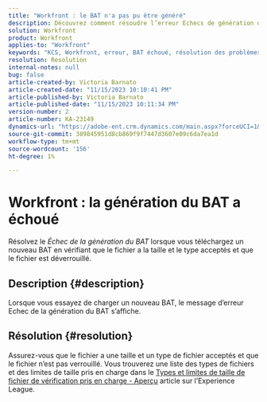 ```yaml
---
title: "Workfront : le BAT n'a pas pu être généré"
description: Découvrez comment résoudre l’erreur Echecs de génération de BAT lorsque vous chargez un nouveau BAT dans Workfront.
solution: Workfront
product: Workfront
applies-to: "Workfront"
keywords: "KCS, Workfront, erreur, BAT échoué, résolution des problèmes"
resolution: Resolution
internal-notes: null
bug: false
article-created-by: Victoria Barnato
article-created-date: "11/15/2023 10:10:41 PM"
article-published-by: Victoria Barnato
article-published-date: "11/15/2023 10:11:34 PM"
version-number: 2
article-number: KA-23149
dynamics-url: "https://adobe-ent.crm.dynamics.com/main.aspx?forceUCI=1&pagetype=entityrecord&etn=knowledgearticle&id=256f66cd-0384-ee11-8179-6045bd006a22"
source-git-commit: 389845951d8cb869f9f7447d3607e09c6da7ea1d
workflow-type: tm+mt
source-wordcount: '156'
ht-degree: 1%

---
```


# Workfront : la génération du BAT a échoué


Résolvez le *Échec de la génération du BAT* lorsque vous téléchargez un nouveau BAT en vérifiant que le fichier a la taille et le type acceptés et que le fichier est déverrouillé.

## Description {#description}


Lorsque vous essayez de charger un nouveau BAT, le message d’erreur Echec de la génération du BAT s’affiche.


## Résolution {#resolution}


Assurez-vous que le fichier a une taille et un type de fichier acceptés et que le fichier n’est pas verrouillé. Vous trouverez une liste des types de fichiers et des limites de taille pris en charge dans le [Types et limites de taille de fichier de vérification pris en charge - Aperçu](https://experienceleague.adobe.com/docs/workfront/using/review-and-approve-work/proofing/proofing-overview/supported-proofing-file-types.html?lang=en#:~:text=File%20size%20limits&amp;amp;text=Files%20must%20be%20less%20than,be%20less%20than%20100%20MB.) article sur l’Experience League.


